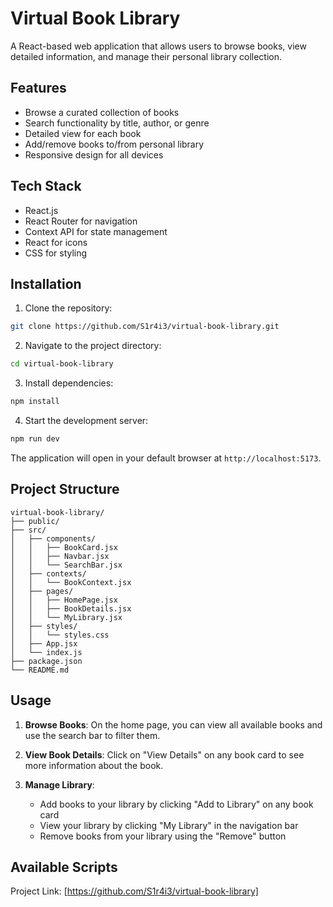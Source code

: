 # Virtual Book Library

A React-based web application that allows users to browse books, view detailed information, and manage their personal library collection.


## Features

-  Browse a curated collection of books
-  Search functionality by title, author, or genre
-  Detailed view for each book
-  Add/remove books to/from personal library
-  Responsive design for all devices

## Tech Stack

- React.js
- React Router for navigation
- Context API for state management
- React for icons
- CSS for styling

## Installation

1. Clone the repository:
```bash
git clone https://github.com/S1r4i3/virtual-book-library.git
```

2. Navigate to the project directory:
```bash
cd virtual-book-library
```

3. Install dependencies:
```bash
npm install
```

4. Start the development server:
```bash
npm run dev
```

The application will open in your default browser at `http://localhost:5173`.

## Project Structure

```
virtual-book-library/
├── public/
├── src/
│   ├── components/
│   │   ├── BookCard.jsx
│   │   ├── Navbar.jsx
│   │   └── SearchBar.jsx
│   ├── contexts/
│   │   └── BookContext.jsx
│   ├── pages/
│   │   ├── HomePage.jsx
│   │   ├── BookDetails.jsx
│   │   └── MyLibrary.jsx
│   ├── styles/
│   │   └── styles.css
│   ├── App.jsx
│   └── index.js
├── package.json
└── README.md
```

## Usage

1. **Browse Books**: On the home page, you can view all available books and use the search bar to filter them.

2. **View Book Details**: Click on "View Details" on any book card to see more information about the book.

3. **Manage Library**: 
   - Add books to your library by clicking "Add to Library" on any book card
   - View your library by clicking "My Library" in the navigation bar
   - Remove books from your library using the "Remove" button

## Available Scripts

Project Link: [https://github.com/S1r4i3/virtual-book-library]


